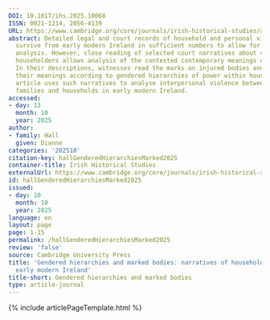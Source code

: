 ```yaml
---
DOI: 10.1017/ihs.2025.10068
ISSN: 0021-1214, 2056-4139
URL: https://www.cambridge.org/core/journals/irish-historical-studies/article/gendered-hierarchies-and-marked-bodies-narratives-of-household-violence-in-early-modern-ireland/1B73EA249EF181DB1BA66B66F04AA3C1
abstract: Detailed legal and court records of household and personal violence do not
  survive from early modern Ireland in sufficient numbers to allow for statistical
  analysis. However, close reading of selected court narratives about violence between
  householders allows analysis of the contested contemporary meanings of violence.
  In their descriptions, witnesses read the marks on injured bodies and interpreted
  their meanings according to gendered hierarchies of power within households. This
  article uses such narratives to analyse interpersonal violence between members of
  families and households in early modern Ireland.
accessed:
- day: 13
  month: 10
  year: 2025
author:
- family: Hall
  given: Dianne
categories: '202510'
citation-key: hallGenderedHierarchiesMarked2025
container-title: Irish Historical Studies
externalUrl: https://www.cambridge.org/core/journals/irish-historical-studies/article/gendered-hierarchies-and-marked-bodies-narratives-of-household-violence-in-early-modern-ireland/1B73EA249EF181DB1BA66B66F04AA3C1
id: hallGenderedHierarchiesMarked2025
issued:
- day: 10
  month: 10
  year: 2025
language: en
layout: page
page: 1-15
permalink: /hallGenderedHierarchiesMarked2025
review: 'false'
source: Cambridge University Press
title: 'Gendered hierarchies and marked bodies: narratives of household violence in
  early modern Ireland'
title-short: Gendered hierarchies and marked bodies
type: article-journal
---
```

{% include articlePageTemplate.html %}